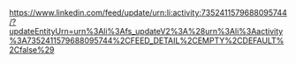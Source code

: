 https://www.linkedin.com/feed/update/urn:li:activity:7352411579688095744/?updateEntityUrn=urn%3Ali%3Afs_updateV2%3A%28urn%3Ali%3Aactivity%3A7352411579688095744%2CFEED_DETAIL%2CEMPTY%2CDEFAULT%2Cfalse%29
